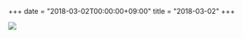 +++
date = "2018-03-02T00:00:00+09:00"
title = "2018-03-02"
+++

<img class="img-fluid" src="/2018-03-02.jpg" />
